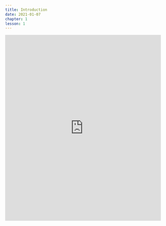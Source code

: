```yaml
---
title: Introduction
date: 2021-01-07
chapter: 1
lesson: 1
---
```


<iframe width="100%" height="600" src="https://www.youtube.com/embed/wtO6AyEkLS0" title="YouTube video player" frameborder="0" allow="accelerometer; autoplay; clipboard-write; encrypted-media; gyroscope; picture-in-picture" allowfullscreen></iframe>